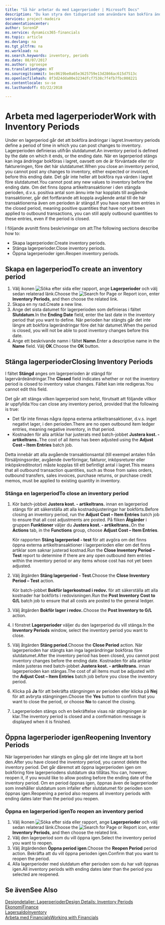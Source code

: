 ```yaml
---
title: "Så här arbetar du med Lagerperioder | Microsoft Docs"
description: "Du kan styra den tidsperiod som användare kan bokföra ändringar i lagret genom att definiera lagerperioder."
services: project-madeira
documentationcenter: 
author: SorenGP
ms.service: dynamics365-financials
ms.topic: article
ms.devlang: na
ms.tgt_pltfrm: na
ms.workload: na
ms.search.keywords: inventory, periods
ms.date: 08/07/2017
ms.author: sgroespe
ms.translationtype: HT
ms.sourcegitcommit: bec0619be0a65e3625759e13d2866ac615d7513c
ms.openlocfilehash: 8f3d24dda00e3234dfcf7538c7f4fb7fbc008221
ms.contentlocale: sv-se
ms.lasthandoff: 03/22/2018

---
```

# <a name="work-with-inventory-periods"></a><span data-ttu-id="78e94-103">Arbeta med lagerperioder</span><span class="sxs-lookup"><span data-stu-id="78e94-103">Work with Inventory Periods</span></span>
<span data-ttu-id="78e94-104">Under en lagerperiod går det att bokföra ändringar i lagret.</span><span class="sxs-lookup"><span data-stu-id="78e94-104">Inventory periods define a period of time in which you can post changes to inventory.</span></span> <span data-ttu-id="78e94-105">Lagerperioden definieras utifrån slutdatumet.</span><span class="sxs-lookup"><span data-stu-id="78e94-105">An inventory period is defined by the date on which it ends, or the ending date.</span></span> <span data-ttu-id="78e94-106">När en lagerperiod stängs kan inga ändringar bokföras i lagret, oavsett om de är förväntade eller rör faktureringen, före det här slutdatumet.</span><span class="sxs-lookup"><span data-stu-id="78e94-106">When you close an inventory period, you cannot post any changes to inventory, either expected or invoiced, before this ending date.</span></span> <span data-ttu-id="78e94-107">Det går inte heller att bokföra nya värden i lagret före slutdatumet.</span><span class="sxs-lookup"><span data-stu-id="78e94-107">You cannot post any new values to inventory before the ending date.</span></span> <span data-ttu-id="78e94-108">Om det finns öppna artikeltransaktioner i den stängda perioden, d.v.s. positiva antal som ännu inte har kopplats till avgående transaktioner, går det fortfarande att koppla avgående antal till de här transaktionerna även om perioden är stängd.</span><span class="sxs-lookup"><span data-stu-id="78e94-108">If you have open item entries in the closed period, meaning positive quantities that have not yet been applied to outbound transactions, you can still apply outbound quantities to these entries, even if the period is closed.</span></span>  

<span data-ttu-id="78e94-109">I följande avsnitt finns beskrivningar om att:</span><span class="sxs-lookup"><span data-stu-id="78e94-109">The following sections describe how to:</span></span>  

* <span data-ttu-id="78e94-110">Skapa lagerperioder.</span><span class="sxs-lookup"><span data-stu-id="78e94-110">Create inventory periods.</span></span>  
* <span data-ttu-id="78e94-111">Stänga lagerperioder.</span><span class="sxs-lookup"><span data-stu-id="78e94-111">Close inventory periods.</span></span>  
* <span data-ttu-id="78e94-112">Öppna lagerperioder igen.</span><span class="sxs-lookup"><span data-stu-id="78e94-112">Reopen inventory periods.</span></span>  

## <a name="to-create-an-inventory-period"></a><span data-ttu-id="78e94-113">Skapa en lagerperiod</span><span class="sxs-lookup"><span data-stu-id="78e94-113">To create an inventory period</span></span>  
1. <span data-ttu-id="78e94-114">Välj ikonen ![Söka efter sida eller rapport](media/ui-search/search_small.png "Ikonen Söka efter sida eller rapport"), ange **Lagerperioder** och välj sedan relaterad länk.</span><span class="sxs-lookup"><span data-stu-id="78e94-114">Choose the ![Search for Page or Report](media/ui-search/search_small.png "Search for Page or Report icon") icon, enter **Inventory Periods**, and then choose the related link.</span></span>  
2. <span data-ttu-id="78e94-115">Skapa en ny rad.</span><span class="sxs-lookup"><span data-stu-id="78e94-115">Create a new line.</span></span>  
3. <span data-ttu-id="78e94-116">Ange det sista datumet för lagerperioden som definieras i fältet **Slutdatum**.</span><span class="sxs-lookup"><span data-stu-id="78e94-116">In the **Ending Date** field, enter the last date in the inventory period that you want to define.</span></span> <span data-ttu-id="78e94-117">När perioden har stängts går det inte längre att bokföra lagerändringar före det här datumet.</span><span class="sxs-lookup"><span data-stu-id="78e94-117">When the period is closed, you will not be able to post inventory changes before this date.</span></span>  
4. <span data-ttu-id="78e94-118">Ange ett beskrivande namn i fältet **Namn**.</span><span class="sxs-lookup"><span data-stu-id="78e94-118">Enter a descriptive name in the **Name** field.</span></span> <span data-ttu-id="78e94-119">Välj **OK**.</span><span class="sxs-lookup"><span data-stu-id="78e94-119">Choose the **OK** button.</span></span>  

## <a name="closing-inventory-periods"></a><span data-ttu-id="78e94-120">Stänga lagerperioder</span><span class="sxs-lookup"><span data-stu-id="78e94-120">Closing Inventory Periods</span></span>  
<span data-ttu-id="78e94-121">I fältet **Stängd** anges om lagerperioden är stängd för lagervärdeändringar.</span><span class="sxs-lookup"><span data-stu-id="78e94-121">The **Closed** field indicates whether or not the inventory period is closed to inventory value changes.</span></span> <span data-ttu-id="78e94-122">Fältet kan inte redigeras.</span><span class="sxs-lookup"><span data-stu-id="78e94-122">You cannot edit this field.</span></span>  

<span data-ttu-id="78e94-123">Det går att stänga vilken lagerperiod som helst, förutsatt att följande villkor är uppfyllda:</span><span class="sxs-lookup"><span data-stu-id="78e94-123">You can close any inventory period, provided that the following is true:</span></span>  

* <span data-ttu-id="78e94-124">Det får inte finnas några öppna externa artikeltransaktioner, d.v.s. inget negativt lager, i den perioden.</span><span class="sxs-lookup"><span data-stu-id="78e94-124">There are no open outbound item ledger entries, meaning negative inventory, in that period.</span></span>  
* <span data-ttu-id="78e94-125">Kostnaden för alla artiklar har justerats med batch-jobbet **Justera kost. - artikeltrans.**.</span><span class="sxs-lookup"><span data-stu-id="78e94-125">The cost of all items has been adjusted using the **Adjust Cost – Item Entries** batch job.</span></span>  

<span data-ttu-id="78e94-126">Detta innebär att alla avgående transaktionsantal (till exempel antalen från försäljningsorder, avgående överföringar, fakturor, inköpsreturer eller inköpskreditnotor) måste kopplas till ett befintligt antal i lagret.</span><span class="sxs-lookup"><span data-stu-id="78e94-126">This means that all outbound transaction quantities, such as those from sales orders, outbound transfers, sales invoices, purchase returns, or purchase credit memos, must be applied to existing quantity in inventory.</span></span>  

### <a name="to-close-an-inventory-period"></a><span data-ttu-id="78e94-127">Stänga en lagerperiod</span><span class="sxs-lookup"><span data-stu-id="78e94-127">To close an inventory period</span></span>  
1. <span data-ttu-id="78e94-128">Kör batch-jobbet **Justera kost. - artikeltrans.** innan en lagerperiod stängs för att säkerställa att alla kostnadsjusteringar har bokförts.</span><span class="sxs-lookup"><span data-stu-id="78e94-128">Before closing an inventory period, run the **Adjust Cost – Item Entries** batch job to ensure that all cost adjustments are posted.</span></span> <span data-ttu-id="78e94-129">På fliken **Åtgärder** i gruppen **Funktioner** väljer du **Justera kost. - artikeltrans.**.</span><span class="sxs-lookup"><span data-stu-id="78e94-129">On the **Actions** tab, in the **Functions** group, choose **Adjust Cost – Item Entries**.</span></span>  

     <span data-ttu-id="78e94-130">Kör rapporten **Stäng lagerperiod - test** för att avgöra om det finns öppna externa artikeltransaktioner i lagerperioden eller om det finns artiklar som saknar justerad kostnad.</span><span class="sxs-lookup"><span data-stu-id="78e94-130">Run the **Close Inventory Period – Test** report to determine if there are any open outbound item entries within the inventory period or any items whose cost has not yet been adjusted.</span></span>  
2. <span data-ttu-id="78e94-131">Välj åtgärden **Stäng lagerperiod - Test**.</span><span class="sxs-lookup"><span data-stu-id="78e94-131">Choose the **Close Inventory Period – Test** action.</span></span>  

     <span data-ttu-id="78e94-132">Kör batch-jobbet **Bokför lagerkostnad i redov.** för att säkerställa att alla kostnader har bokförts i redovisningen.</span><span class="sxs-lookup"><span data-stu-id="78e94-132">Run the **Post Inventory Cost to G/L** batch job to ensure that all costs are posted to the general ledger.</span></span>  
3. <span data-ttu-id="78e94-133">Välj åtgärden **Bokför lager i redov.**.</span><span class="sxs-lookup"><span data-stu-id="78e94-133">Choose the **Post Inventory to G/L** action.</span></span>  
4. <span data-ttu-id="78e94-134">I fönstret **Lagerperioder** väljer du den lagerperiod du vill stänga.</span><span class="sxs-lookup"><span data-stu-id="78e94-134">In the **Inventory Periods** window, select the inventory period you want to close.</span></span>  
5. <span data-ttu-id="78e94-135">Välj åtgärden **Stäng period**.</span><span class="sxs-lookup"><span data-stu-id="78e94-135">Choose the **Close Period** action.</span></span> <span data-ttu-id="78e94-136">När lagerperioden har stängts kan inga lagerändringar bokföras före slutdatumet.</span><span class="sxs-lookup"><span data-stu-id="78e94-136">After the inventory period has been closed, you cannot post inventory changes before the ending date.</span></span> <span data-ttu-id="78e94-137">Kostnaden för alla artiklar måste justeras med batch-jobbet **Justera kost. - artikeltrans.** innan lagerperioden kan stängas.</span><span class="sxs-lookup"><span data-stu-id="78e94-137">The cost of all items must be adjusted with the **Adjust Cost – Item Entries** batch job before you close the inventory period.</span></span>  
6. <span data-ttu-id="78e94-138">Klicka på **Ja** för att bekräfta stängningen av perioden eller klicka på **Nej** för att avbryta stängningen.</span><span class="sxs-lookup"><span data-stu-id="78e94-138">Choose the **Yes** button to confirm that you want to close the period, or choose **No** to cancel the closing.</span></span>  
7. <span data-ttu-id="78e94-139">Lagerperioden stängs och en bekräftelse visas när stängningen är klar.</span><span class="sxs-lookup"><span data-stu-id="78e94-139">The inventory period is closed and a confirmation message is displayed when it is finished.</span></span>  

## <a name="reopening-inventory-periods"></a><span data-ttu-id="78e94-140">Öppna lagerperioder igen</span><span class="sxs-lookup"><span data-stu-id="78e94-140">Reopening Inventory Periods</span></span>  
<span data-ttu-id="78e94-141">När lagerperioden har stängts en gång går det inte längre att ta bort den.</span><span class="sxs-lookup"><span data-stu-id="78e94-141">After you have closed the inventory period, you cannot delete the inventory period.</span></span> <span data-ttu-id="78e94-142">Det går däremot att öppna lagerperioden igen om bokföring före lagerperiodens slutdatum ska tillåtas.</span><span class="sxs-lookup"><span data-stu-id="78e94-142">You can, however, reopen it, if you would like to allow posting before the ending date of the inventory period.</span></span> <span data-ttu-id="78e94-143">Om en period öppnas igen, öppnas även de lagerperioder som innehåller slutdatum som infaller efter slutdatumet för perioden som öppnas igen.</span><span class="sxs-lookup"><span data-stu-id="78e94-143">Reopening a period also reopens all inventory periods with ending dates later than the period you reopen.</span></span>  

### <a name="to-reopen-an-inventory-period"></a><span data-ttu-id="78e94-144">Öppna en lagerperiod igen</span><span class="sxs-lookup"><span data-stu-id="78e94-144">To reopen an inventory period</span></span>  
1. <span data-ttu-id="78e94-145">Välj ikonen ![Söka efter sida eller rapport](media/ui-search/search_small.png "Ikonen Söka efter sida eller rapport"), ange **Lagerperioder** och välj sedan relaterad länk.</span><span class="sxs-lookup"><span data-stu-id="78e94-145">Choose the ![Search for Page or Report](media/ui-search/search_small.png "Search for Page or Report icon") icon, enter **Inventory Periods**, and then choose the related link.</span></span>  
2. <span data-ttu-id="78e94-146">Välj den lagerperiod som du vill öppna igen.</span><span class="sxs-lookup"><span data-stu-id="78e94-146">Select the inventory period you want to reopen.</span></span>  
3. <span data-ttu-id="78e94-147">Välj åtgärdenden **Öppna period igen**.</span><span class="sxs-lookup"><span data-stu-id="78e94-147">Choose the **Reopen Period** period action.</span></span> <span data-ttu-id="78e94-148">Bekräfta att du vill öppna perioden igen.</span><span class="sxs-lookup"><span data-stu-id="78e94-148">Confirm that you want to reopen the period.</span></span>  
4. <span data-ttu-id="78e94-149">Alla lagerperioder med slutdatum efter perioden som du har valt öppnas igen.</span><span class="sxs-lookup"><span data-stu-id="78e94-149">All inventory periods with ending dates later than the period you selected are reopened.</span></span>  

## <a name="see-also"></a><span data-ttu-id="78e94-150">Se även</span><span class="sxs-lookup"><span data-stu-id="78e94-150">See Also</span></span>  
[<span data-ttu-id="78e94-151">Designdetaljer: Lagerperioder</span><span class="sxs-lookup"><span data-stu-id="78e94-151">Design Details: Inventory Periods</span></span>](design-details-inventory-periods.md)  
[<span data-ttu-id="78e94-152">Ekonomi</span><span class="sxs-lookup"><span data-stu-id="78e94-152">Finance</span></span>](finance.md)  
[<span data-ttu-id="78e94-153">Lagersaldo</span><span class="sxs-lookup"><span data-stu-id="78e94-153">Inventory</span></span>](inventory-manage-inventory.md)  
[<span data-ttu-id="78e94-154">Arbeta med Financials</span><span class="sxs-lookup"><span data-stu-id="78e94-154">Working with Financials</span></span>](ui-work-product.md)

